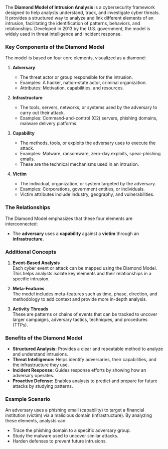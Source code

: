 The **Diamond Model of Intrusion Analysis** is a cybersecurity framework designed to help analysts understand, track, and investigate cyber threats. It provides a structured way to analyze and link different elements of an intrusion, facilitating the identification of patterns, behaviors, and relationships. Developed in 2013 by the U.S. government, the model is widely used in threat intelligence and incident response.

### Key Components of the Diamond Model

The model is based on four core elements, visualized as a diamond:

1. **Adversary**  
   - The threat actor or group responsible for the intrusion.  
   - Examples: A hacker, nation-state actor, criminal organization.  
   - Attributes: Motivation, capabilities, and resources.

2. **Infrastructure**  
   - The tools, servers, networks, or systems used by the adversary to carry out their attack.  
   - Examples: Command-and-control (C2) servers, phishing domains, malware delivery platforms.

3. **Capability**  
   - The methods, tools, or exploits the adversary uses to execute the attack.  
   - Examples: Malware, ransomware, zero-day exploits, spear-phishing emails.  
   - These are the technical mechanisms used in an intrusion.

4. **Victim**  
   - The individual, organization, or system targeted by the adversary.  
   - Examples: Corporations, government entities, or individuals.  
   - Victim attributes include industry, geography, and vulnerabilities.

### The Relationships
The Diamond Model emphasizes that these four elements are interconnected:
- The **adversary** uses a **capability** against a **victim** through an **infrastructure**.

### Additional Concepts

1. **Event-Based Analysis**  
   Each cyber event or attack can be mapped using the Diamond Model. This helps analysts isolate key elements and their relationships in a specific intrusion.

2. **Meta-Features**  
   The model includes meta-features such as time, phase, direction, and methodology to add context and provide more in-depth analysis.

3. **Activity Threads**  
   These are patterns or chains of events that can be tracked to uncover larger campaigns, adversary tactics, techniques, and procedures (TTPs).

### Benefits of the Diamond Model
- **Structured Analysis:** Provides a clear and repeatable method to analyze and understand intrusions.
- **Threat Intelligence:** Helps identify adversaries, their capabilities, and the infrastructure they use.
- **Incident Response:** Guides response efforts by showing how an adversary operates.
- **Proactive Defense:** Enables analysts to predict and prepare for future attacks by studying patterns.

### Example Scenario
An adversary uses a phishing email (capability) to target a financial institution (victim) via a malicious domain (infrastructure). By analyzing these elements, analysts can:
- Trace the phishing domain to a specific adversary group.
- Study the malware used to uncover similar attacks.
- Harden defenses to prevent future intrusions.

